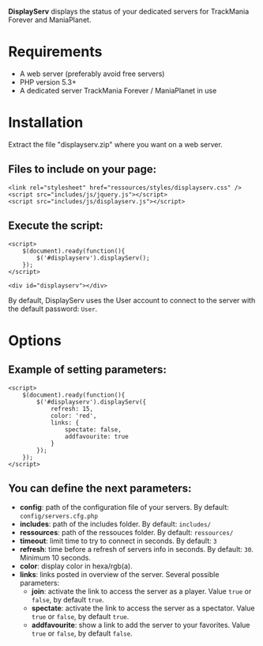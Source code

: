 **DisplayServ** displays the status of your dedicated servers for TrackMania Forever and ManiaPlanet.


# Requirements #
  * A web server (preferably avoid free servers)
  * PHP version 5.3+
  * A dedicated server TrackMania Forever / ManiaPlanet in use


# Installation #
Extract the file "displayserv.zip" where you want on a web server.

## Files to include on your page: ##
```
<link rel="stylesheet" href="ressources/styles/displayserv.css" />
<script src="includes/js/jquery.js"></script>
<script src="includes/js/displayserv.js"></script>
```

## Execute the script: ##
```
<script>
    $(document).ready(function(){
        $('#displayserv').displayServ();
    });
</script>

<div id="displayserv"></div>
```

By default, DisplayServ uses the User account to connect to the server with the default password: `User`.


# Options #
## Example of setting parameters: ##
```
<script>
    $(document).ready(function(){
        $('#displayserv').displayServ({
            refresh: 15,
            color: 'red',
            links: {
                spectate: false,
                addfavourite: true
            }
        });
    });
</script>
```

## You can define the next parameters: ##
  * **config**: path of the configuration file of your servers. By default: `config/servers.cfg.php`
  * **includes**: path of the includes folder. By default: `includes/`
  * **ressources**: path of the ressouces folder. By default: `ressources/`
  * **timeout**: limit time to try to connect in seconds. By default: `3`
  * **refresh**: time before a refresh of servers info in seconds. By default: `30`. Minimum 10 seconds.
  * **color**: display color in hexa/rgb(a).
  * **links**: links posted in overview of the server. Several possible parameters:
    * **join**: activate the link to access the server as a player. Value `true` or `false`, by default `true`.
    * **spectate**: activate the link to access the server as a spectator. Value `true` or `false`, by default `true`.
    * **addfavourite**: show a link to add the server to your favorites. Value `true` or `false`, by default `false`.